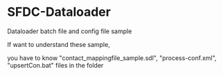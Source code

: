 # SFDC-Dataloader
Dataloader batch file and config file sample

If want to understand these sample,

you have to know "contact_mappingfile_sample.sdl", "process-conf.xml", "upsertCon.bat" files in the folder
